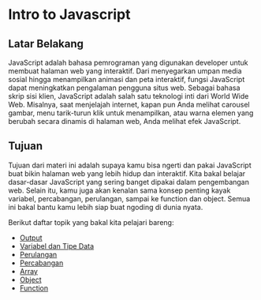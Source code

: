 # Intro to Javascript

## Latar Belakang

JavaScript adalah bahasa pemrograman yang digunakan developer untuk membuat halaman web yang interaktif. Dari menyegarkan umpan media sosial hingga menampilkan animasi dan peta interaktif, fungsi JavaScript dapat meningkatkan pengalaman pengguna situs web. Sebagai bahasa skrip sisi klien, JavaScript adalah salah satu teknologi inti dari World Wide Web. Misalnya, saat menjelajah internet, kapan pun Anda melihat carousel gambar, menu tarik-turun klik untuk menampilkan, atau warna elemen yang berubah secara dinamis di halaman web, Anda melihat efek JavaScript.

## Tujuan

Tujuan dari materi ini adalah supaya kamu bisa ngerti dan pakai JavaScript buat bikin halaman web yang lebih hidup dan interaktif. Kita bakal belajar dasar-dasar JavaScript yang sering banget dipakai dalam pengembangan web. Selain itu, kamu juga akan kenalan sama konsep penting kayak variabel, percabangan, perulangan, sampai ke function dan object. Semua ini bakal bantu kamu lebih siap buat ngoding di dunia nyata.

Berikut daftar topik yang bakal kita pelajari bareng:

- [Output](https://www.petanikode.com/javascript-output/)
- [Variabel dan Tipe Data](https://www.petanikode.com/javascript-variabel/)
- [Perulangan](https://www.petanikode.com/javascript-perulangan/)
- [Percabangan](https://www.petanikode.com/javascript-percabangan/)
- [Array](https://www.petanikode.com/javascript-array/)
- [Object](https://www.petanikode.com/javascript-objek/)
- [Function](https://www.petanikode.com/javascript-fungsi/)
